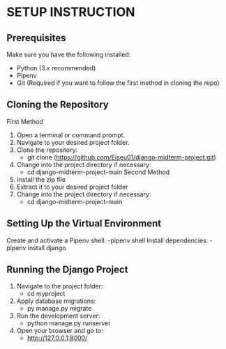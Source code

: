 # SETUP INSTRUCTION 

## Prerequisites
Make sure you have the following installed:
- Python (3.x recommended)
- Pipenv
- Git (Required if you want to follow the first method in cloning the repo)

## Cloning the Repository
First Method
  1. Open a terminal or command prompt.
  2. Navigate to your desired project folder.
  3. Clone the repository:
      - git clone (https://github.com/Eiseu01/django-midterm-project.git)
  4. Change into the project directory if necessary:
      - cd django-midterm-project-main
Second Method
  1. Install the zip file
  2. Extract it to your desired project folder
  3. Change into the project directory if necessary:
      - cd django-midterm-project-main

## Setting Up the Virtual Environment
Create and activate a Pipenv shell:
    -pipenv shell
Install dependencies:
    -pipenv install django

## Running the Django Project
1. Navigate to the project folder:
    - cd myproject
2. Apply database migrations:
    - py manage.py migrate
3. Run the development server:
    - python manage.py runserver
4. Open your browser and go to:
    - http://127.0.0.1:8000/
